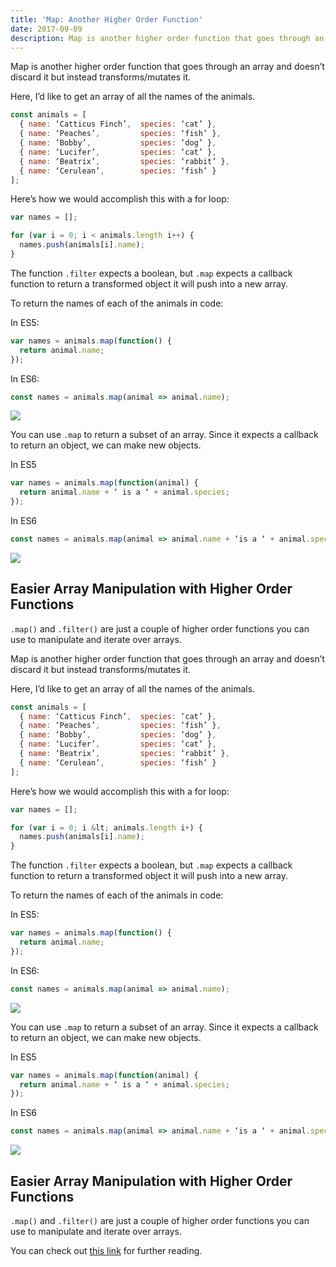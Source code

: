 ```yaml
---
title: 'Map: Another Higher Order Function'
date: 2017-09-09
description: Map is another higher order function that goes through an array and doesn’t discard it but instead transforms/mutates it. Here, I’d like to get an array of all the names of the animals.
---
```



Map is another higher order function that goes through an array and doesn’t discard it but instead transforms/mutates it.

Here, I’d like to get an array of all the names of the animals.

```js
const animals = [
  { name: ‘Catticus Finch’,  species: ‘cat’ },
  { name: ‘Peaches’,         species: ‘fish’ },
  { name: ‘Bobby’,           species: ‘dog’ },
  { name: ‘Lucifer’,         species: ‘cat’ },
  { name: ‘Beatrix’,         species: ‘rabbit’ },
  { name: ‘Cerulean’,        species: ‘fish’ }
];
```

Here’s how we would accomplish this with a for loop:
```js
var names = [];

for (var i = 0; i < animals.length i++) {
  names.push(animals[i].name);
}
```

The function `.filter` expects a boolean, but `.map` expects a callback function to return a transformed object it will push into a new array.

To return the names of each of the animals in code:

In ES5:
```js
var names = animals.map(function() {
  return animal.name;
});
```

In ES6:
```js
const names = animals.map(animal => animal.name);
```
![](https://cl.ly/3D472P333D09/Screen%20Recording%202018-03-19%20at%2002.53%20PM.gif)

You can use `.map` to return a subset of an array. Since it expects a callback to return an object, we can make new objects.

In ES5
```js
var names = animals.map(function(animal) {
  return animal.name + ‘ is a ‘ + animal.species;
});
```

In ES6
```js
const names = animals.map(animal => animal.name + ‘is a ‘ + animal.species);
```
![](https://cl.ly/3s111R402r2C/Screen%20Recording%202018-03-19%20at%2002.55%20PM.gif)

## Easier Array Manipulation with Higher Order Functions

`.map()` and `.filter()` are just a couple of higher order functions you can use to manipulate and iterate over arrays.

Map is another higher order function that goes through an array and doesn’t discard it but instead transforms/mutates it.

Here, I’d like to get an array of all the names of the animals.

```js
const animals = [
  { name: ‘Catticus Finch’,  species: ‘cat’ },
  { name: ‘Peaches’,         species: ‘fish’ },
  { name: ‘Bobby’,           species: ‘dog’ },
  { name: ‘Lucifer’,         species: ‘cat’ },
  { name: ‘Beatrix’,         species: ‘rabbit’ },
  { name: ‘Cerulean’,        species: ‘fish’ }
];
```

Here’s how we would accomplish this with a for loop:
```js
var names = [];

for (var i = 0; i &lt; animals.length i+) {
  names.push(animals[i].name);
}
```

The function `.filter` expects a boolean, but `.map` expects a callback function to return a transformed object it will push into a new array.

To return the names of each of the animals in code:

In ES5:
```js
var names = animals.map(function() {
  return animal.name;
});
```

In ES6:
```js
const names = animals.map(animal => animal.name);
```
![](https://cl.ly/3D472P333D09/Screen%20Recording%202018-03-19%20at%2002.53%20PM.gif)

You can use `.map` to return a subset of an array. Since it expects a callback to return an object, we can make new objects.

In ES5
```js
var names = animals.map(function(animal) {
  return animal.name + ‘ is a ‘ + animal.species;
});
```

In ES6
```js
const names = animals.map(animal => animal.name + ‘is a ‘ + animal.species);
```
![](https://cl.ly/3s111R402r2C/Screen%20Recording%202018-03-19%20at%2002.55%20PM.gif)

## Easier Array Manipulation with Higher Order Functions

`.map()` and `.filter()` are just a couple of higher order functions you can use to manipulate and iterate over arrays.





You can check out [this link](http://eloquentjavascript.net/05_higher_order.html) for further reading.
